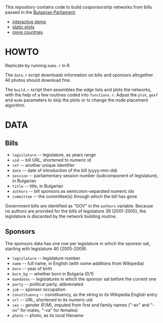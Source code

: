 This repository contains code to build cosponsorship networks from bills passed in the [Bulgarian Parliament](http://www.parliament.bg/).

- [interactive demo](http://f.briatte.org/parlviz/bgparl)
- [static plots](http://f.briatte.org/parlviz/bgparl/plots.html)
- [more countries](https://github.com/briatte/parlnet)

# HOWTO

Replicate by running `make.r` in R.

The `data.r` script downloads information on bills and sponsors altogether. All photos should download fine.

The `build.r` script then assembles the edge lists and plots the networks, with the help of a few routines coded into `functions.r`. Adjust the `plot`, `gexf` and `mode` parameters to skip the plots or to change the node placement algorithm.

# DATA

## Bills

- `legislature` -- legislature, as years range
- `uid` -- bill URL, shortened to numeric id
- `ref` -- another unique identifier
- `date` -- date of introduction of the bill (yyyy-mm-dd)
- `session` -- parliamentary session number (subcomponent of legislature), in Bulgarian
- `title` -- title, in Bulgarian
- `authors` -- bill sponsors as semicolon-separated numeric ids
- `committee` -- the committee(s) through which the bill has gone

Government bills are identified as "GOV" in the `authors` variable. Because no authors are provided for the bills of legislature 39 (2001-2005), the legislature is discarded by the network building routine.

## Sponsors

The sponsors data has one row per legislature in which the sponsor sat, starting with legislature 40 (2005-2009).

- `legislature` -- legislature number
- `name` -- full name, in English (with some additions from Wikipedia)
- `born` -- year of birth
- `born_bg` -- whether born in Bulgaria (0/1)
- `mandates` -- legislatures in which the sponsor sat before the current one
- `party` -- political party, abbreviated
- `job` -- sponsor occupation
- `constituency` -- constituency, as the string to its Wikipedia English entry
- `url` -- URL, shortened to its numeric uid
- `sex` -- gender (F/M), imputed from first and family names ("-ev" and "-ov" for males, "-va" for females)
- `photo` -- photo, as its local filename
